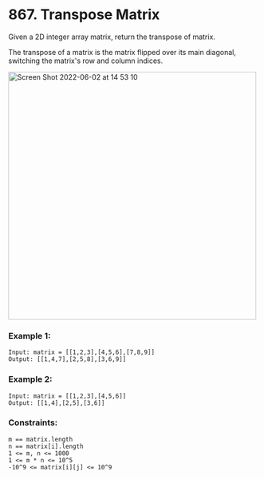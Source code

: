 # 867. Transpose Matrix

Given a 2D integer array matrix, return the transpose of matrix.

The transpose of a matrix is the matrix flipped over its main diagonal, switching the matrix's row and column indices.


<img width="497" alt="Screen Shot 2022-06-02 at 14 53 10" src="https://user-images.githubusercontent.com/38793933/171562178-3bb8a5e4-16a9-40a4-a2a9-3383091d5292.png">

 

### Example 1:

```
Input: matrix = [[1,2,3],[4,5,6],[7,8,9]]
Output: [[1,4,7],[2,5,8],[3,6,9]]
```

### Example 2:

```
Input: matrix = [[1,2,3],[4,5,6]]
Output: [[1,4],[2,5],[3,6]]
```

### Constraints:

```
m == matrix.length
n == matrix[i].length
1 <= m, n <= 1000
1 <= m * n <= 10^5
-10^9 <= matrix[i][j] <= 10^9
```
